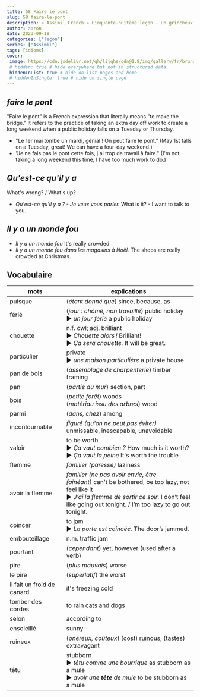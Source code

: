 ```yaml
---
title: 58 Faire le pont
slug: 58 faire-le-pont
description: « Assimil French » Cinquante-huitème leçon - Un grincheux
author: aaron
date: 2023-09-18
categories: ["leçon"]
series: ["Assimil"]
tags: [idioms]
cover: 
 image: https://cdn.jsdelivr.net/gh/lijqhs/cdn@1.8/img/gallery/fr/bruno-abatti-mEfIhOTH27w-unsplash.jpg
 # hidden: true # hide everywhere but not in structured data
 hiddenInList: true # hide on list pages and home
 # hiddenInSingle: true # hide on single page
---
```


## *faire le pont*

"Faire le pont" is a French expression that literally means "to make the bridge." It refers to the practice of taking an extra day off work to create a long weekend when a public holiday falls on a Tuesday or Thursday.

- "Le 1er mai tombe un mardi, génial ! On peut faire le pont." (May 1st falls on a Tuesday, great! We can have a four-day weekend.)
- "Je ne fais pas le pont cette fois, j'ai trop de travail à faire." (I'm not taking a long weekend this time, I have too much work to do.)

## *Qu'est-ce qu'il y a*

What's wrong? / What's up?

- *Qu'est-ce qu'il y a ? - Je veux vous parler.* What is it? - I want to talk to you.


## *Il y a un monde fou*

- *Il y a un monde fou* It's really crowded
- *Il y a un monde fou dans les magasins à Noël.* The shops are really crowded at Christmas.


## Vocabulaire

| mots | explications |
| -- | -- | 
| puisque | (*étant donné que*) since, because, as |
| férié | (*jour : chômé, non travaillé*) public holiday </br> ▶︎ *un jour férié* a public holiday |
| chouette | n.f. owl; adj. brilliant </br> ▶︎ *Chouette alors !* Brilliant! </br> ▶︎ *Ça sera chouette.* It will be great. |
| particulier | private </br> ▶︎ *une maison particulière* a private house |
| pan de bois | (*assemblage de charpenterie*) timber framing |
| pan | (*partie du mur*) section, part | 
| bois | (*petite forêt*) woods </br> (*matériau issu des arbres*) wood |
| parmi | (*dans, chez*) among |
| incontournable | *figuré (qu'on ne peut pas éviter)* unmissable, inescapable, unavoidable | 
| valoir | to be worth </br> ▶︎ *Ça vaut combien ?* How much is it worth? </br> ▶︎ *Ça vaut la peine* It's worth the trouble |
| flemme | *familier (paresse)* laziness |
| avoir la flemme | *familier (ne pas avoir envie, être fainéant)* can't be bothered, be too lazy, not feel like it </br> ▶︎ *J’ai la flemme de sortir ce soir.* I don’t feel like going out tonight. / I’m too lazy to go out tonight. |
| coincer | to jam </br> ▶︎ *La porte est coincée.* The door’s jammed. |
| embouteillage | n.m. traffic jam |
| pourtant | (*cependant*) yet, however (used after a verb) |
| pire | (*plus mauvais*) worse |
| le pire | (*superlatif*) the worst |
| il fait un froid de canard | it's freezing cold |
| tomber des cordes | to rain cats and dogs |
| selon | according to |
| ensoleillé | sunny |
| ruineux | (*onéreux, coûteux*) (cost) ruinous, (tastes) extravagant |
| têtu | stubborn </br> ▶︎ *têtu comme une bourrique* as stubborn as a mule </br> ▶︎ *avoir une **tête** de mule* to be stubborn as a mule |